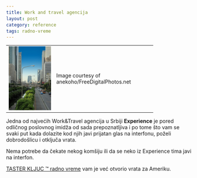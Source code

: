 ```yaml
---
title: Work and travel agencija
layout: post
category: reference
tags: radno-vreme 
---
```


<table style="width:400px"><tr><td>
<img src="/assets/images/news/city_naypong.jpg" />
</td><td>
Image courtesy of anekoho/FreeDigitalPhotos.net
</td></tr></table>


Jedna od najvećih Work&Travel agencija u Srbiji **Experience** je pored odličnog poslovnog imidža od sada prepoznatljiva i po tome što vam se svaki put kada dolazite kod njih javi prijatan glas na interfonu, poželi dobrodošlicu i otključa vrata.

Nema potrebe da čekate nekog komšiju ili da se neko iz Experience tima javi na interfon. 

[TASTER KLJUC &trade; radno vreme](/proizvodi/radno-vreme) vam je već otvorio vrata za Ameriku.
